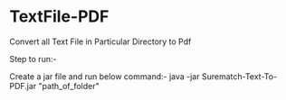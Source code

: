 # TextFile-PDF
Convert all Text File in Particular Directory to Pdf


Step to run:-

Create a jar file and run below command:-
java -jar Surematch-Text-To-PDF.jar "path_of_folder"
